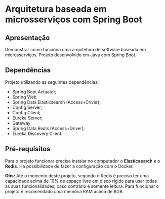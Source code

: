 # Arquitetura baseada em microsserviços com Spring Boot

## Apresentação

Demonstrar como funciona uma arquitetura de software baseada em microsserviços. Projeto desenvolvido em Java com Spring Boot.


## Dependências

Projeto utilizando as seguintes dependências:

* Spring Boot Actuator;
* Spring Web;
* Spring Data Elasticsearch (Access+Driver);
* Config Server;
* Config Client;
* Eureka Server;
* Gateway;
* Spring Data Redis (Access+Driver);
* Eureka Discovery Client.

## Pré-requisitos

Para o projeto funcionar precisa instalar no computador o **Elasticsearch** e o **Redis**. Há possibilidade de fazer a configuração com o Docker.

**Obs:** Até o momento deste projeto, segundo o Redis é preciso ter uma capacidade acima de 10% de espaço livre em disco rígido para usar todas as suas funcionalidades, caso contrário é somente leitura. Para funcionar o projeto é recomendado uma memória RAM acima de 8GB.

